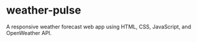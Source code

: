 # weather-pulse
A responsive weather forecast web app using HTML, CSS, JavaScript, and OpenWeather API.
